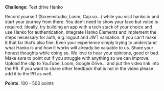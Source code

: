 **Challenge**: Test drive Hanko

Record yourself (Screenstudio, Loom, Cap.so…) while you visit hanko.io and start your journey from there. You don’t need to show your face but voice is required. Ideally, try building an app with a tech stack of your choice and use Hanko for authentication, integrate Hanko Elements and implement the steps necessary for auth, e.g. logout and JWT validation. If you can’t make it that far that’s also fine. Even your experience simply trying to understand what Hanko is and how it works will already be valuable to us. Share your honest thoughts while doing so. We love to hear your opinions, good or bad. Make sure to point out if you struggle with anything so we can improve. Upload the clip to YouTube, Loom, Google Drive… and put the video link into the PR. If you want to share other feedback that is not in the video please add it to the PR as well.

**Points**: 100 - 500 points
